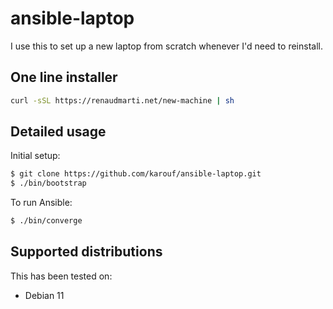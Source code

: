 # ansible-laptop

I use this to set up a new laptop from scratch whenever I'd need to reinstall.

## One line installer

```bash
curl -sSL https://renaudmarti.net/new-machine | sh
```

## Detailed usage

Initial setup:
```bash
$ git clone https://github.com/karouf/ansible-laptop.git
$ ./bin/bootstrap
```

To run Ansible:
```bash
$ ./bin/converge
```

## Supported distributions

This has been tested on:
- Debian 11
